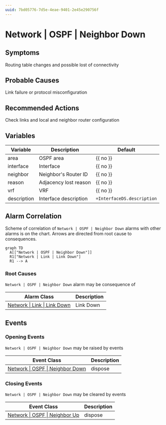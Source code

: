 ```yaml
---
uuid: 7bd05776-7d5e-4eae-9401-2e45e290756f
---
```

# Network | OSPF | Neighbor Down

## Symptoms

Routing table changes and possible lost of connectivity

## Probable Causes

Link failure or protocol misconfiguration

## Recommended Actions

Check links and local and neighbor router configuration

## Variables

| Variable    | Description           | Default                    |
| ----------- | --------------------- | -------------------------- |
| area        | OSPF area             | {{ no }}                   |
| interface   | Interface             | {{ no }}                   |
| neighbor    | Neighbor's Router ID  | {{ no }}                   |
| reason      | Adjacency lost reason | {{ no }}                   |
| vrf         | VRF                   | {{ no }}                   |
| description | Interface description | `=InterfaceDS.description` |

## Alarm Correlation

Scheme of correlation of `Network | OSPF | Neighbor Down` alarms with other alarms is on the chart. 
Arrows are directed from root cause to consequences.

```mermaid
graph TD
  A[["Network | OSPF | Neighbor Down"]]
  R1["Network | Link | Link Down"]
  R1 --> A
```

### Root Causes
`Network | OSPF | Neighbor Down` alarm may be consequence of

| Alarm Class                                          | Description |
| ---------------------------------------------------- | ----------- |
| [Network \| Link \| Link Down](../link/link-down.md) | Link Down   |

## Events

### Opening Events
`Network | OSPF | Neighbor Down` may be raised by events

| Event Class                                                                                  | Description |
| -------------------------------------------------------------------------------------------- | ----------- |
| [Network \| OSPF \| Neighbor Down](../event-classes-reference/network/ospf/neighbor-down.md) | dispose     |

### Closing Events
`Network | OSPF | Neighbor Down` may be cleared by events

| Event Class                                                                              | Description |
| ---------------------------------------------------------------------------------------- | ----------- |
| [Network \| OSPF \| Neighbor Up](../event-classes-reference/network/ospf/neighbor-up.md) | dispose     |
